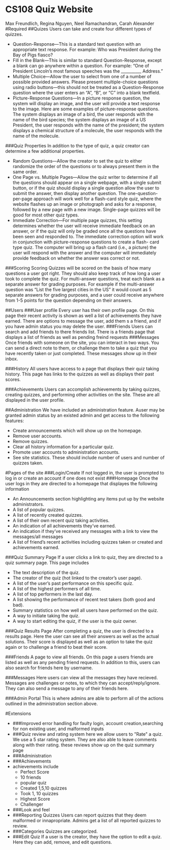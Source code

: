 # CS108 Quiz Website
Max Freundlich, Regina Nguyen, Neel Ramachandran, Carah Alexander
#Required
##Quizes
Users can take and create four different types of quizzes.
- Question-Response—This is a standard text question with an appropriate text response. For example: Who was President during the Bay of Pigs fiasco?
- Fill in the Blank—This is similar to standard Question-Response, except a blank can go anywhere within a question. For example: “One of President Lincoln’s most famous speeches was the __________ Address.”
- Multiple Choice—Allow the user to select from one of a number of possible provided answers. Please present multiple-choice questions using radio buttons—this should not be treated as a Question-Response question where the user enters an “A”, “B”, or “C” into a blank textfield.
- Picture-Response Questions—In a picture response question, the system will display an image, and the user will provide a text response to the image. Here are some examples of picture-response questions. The system displays an image of a bird, the user responds with the name of the bird species; the system displays an image of a US President, the user responds with the name of the president; the system displays a chemical structure of a molecule, the user responds with the name of the molecule.

###Quiz Properties
In addition to the type of quiz, a quiz creator can determine a few additional properties.
- Random Questions—Allow the creator to set the quiz to either randomize the order of the questions or to always present them in the same order.
- One Page vs. Multiple Pages—Allow the quiz writer to determine if all the questions should appear on a single webpage, with a single submit button, or if the quiz should display a single question allow the user to submit the answer, then display another question. The one-question-per-page approach will work well for a flash-card style quiz, where the website flashes up an image or photograph and asks for a response, followed by a new page with a new image. Single-page quizzes will be good for most other quiz types.
- Immediate Correction—For multiple page quizzes, this setting determines whether the user will receive immediate feedback on an answer, or if the quiz will only be graded once all the questions have been seen and responded to. The immediate correction option will work in conjunction with picture-response questions to create a flash- card type quiz. The computer will bring up a flash card (i.e., a picture) the user will respond with the answer and the computer will immediately provide feedback on whether the answer was correct or not.

###Scoring
Scoring
Quizzes will be scored on the basis of how many questions a user got right. They should also keep track of how long a user took to complete the quiz. For multi-answer questions, treat each blank as a separate answer for grading purposes. For example if the multi-answer question was “List the five largest cities in the US” it would count as 5 separate answers for grading purposes, and a user could receive anywhere from 1-5 points for the question depending on their answers.

##Users
###User profile
Every user has their own profile page. On this page their recent activity is shown as well a list of achievements they have earned. There are options to message the user, add them s a friend, and if you have admin status you may delete the user. 
###Friends
Users can search and add friends to there friends list. There is a friends page that displays a list of friends as well as pending freind requests
###Messages
Once friends with someone on the site, you can interact in two ways. You can send a direct note to them, or challenge them to take a quiz that you have recently taken or just completed. These messages show up in their inbox. 

###History
All users have access to a page that displays their quiz taking history. This page has links to the quizzes as well as displays their past scores.

###Achievements
Users can accomplish achievements by taking quizzes, creating quizzes, and performing other activities on the site. These are all displayed in the user profile. 

##Administration
We have included an administration feature. Auser may be granted admin status by an existed admin and get access to the following features:
- Create announcements which will show up on the homepage.
- Remove user accounts.
-  Remove quizzes.
-   Clear all history information for a particular quiz.
-   Promote user accounts to administration accounts.
-   See site statistics. These should include number of users and number of quizzes taken.

#Pages of the site
###Login/Create
If not logged in, the user is prompted to log in or create an account if one does not exist
###Homepage
Once the user logs in they are directed to a homepage that displayes the following information
- An Announcements section highlighting any items put up by the website administrators.
- A list of popular quizzes.
- A list of recently created quizzes.
- A list of their own recent quiz taking activities.
- An indication of all achievements they’ve earned.
- An indication if they’ve received any messages with a link to view the messages/all messages
- A list of friend’s recent activities including quizzes taken or created and achievements earned.

###Quiz Summary Page
If a user clicks a link to quiz, they are directed to a quiz summary page. This page includes
- The text description of the quiz.
- The creator of the quiz (hot linked to the creator’s user page).
- A list of the user’s past performance on this specific quiz. 
- A list of the highest performers of all time.
- A list of top performers in the last day.
- A list showing the performance of recent test takers (both good and bad).
- Summary statistics on how well all users have performed on the quiz.
- A way to initiate taking the quiz.
- A way to start editing the quiz, if the user is the quiz owner.

###Quiz Results Page
After completing a quiz, the user is directed to a results page. Here the user can see all their answers as well as the actual solutions. Their score is displayed as well as an option to take the quiz again or to challenge a friend to beat their score.

###Friends
A page to view all friends. On this page a users friends are listed as well as any pending friend requests. In addition to this, users can also search for friends here by username.

###Messages
Here users can view all the messages they have recieved. Messages are challenges or notes, to which they can accept/reply/ignore. They can also send a message to any of their friends here.

###Admin Portal
This is where admins are able to perform all of the actions outlined in the administration section above.

#Extensions
- ###Improved error handling for faulty login, account creation,searching for non existing user, and malformed inputs
- ###Quiz review and rating system
    here we allow users to "Rate" a quiz. We use a 5 star rating system. They are also able to leave comments along with their rating. these reviews show up on the quiz summary page
- ###Administration
- ###Achievements
-   achievements include
    - Perfect Score
    - 10 friends
    - popular quiz
    - Created 1,5,10 quizzes
    - Took 1, 10 quizzes
    - Highest Score
    - Challenger
- ###Look and feel
- ###Reporting Quizzes
  Users can report quizzes that they deem malformed or innapropriate. Admins get a list of all reported quizzes to review.
- ###Categories
  Quizzes are categorized. 
- ###Edit Quiz
  If a user is the creator, they have the option to edit a quiz. Here they can add, remove, and edit questions. 
